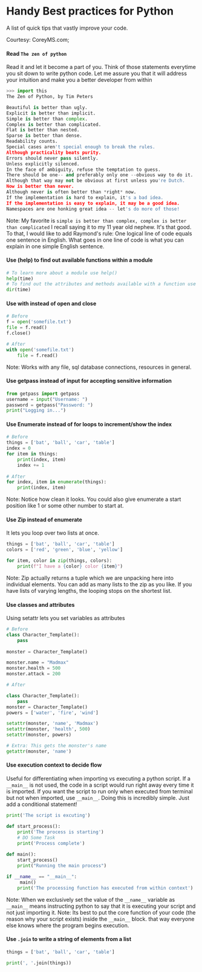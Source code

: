 # Handy Best practices for Python
A list of quick tips that vastly improve your code.

Courtesy: CoreyMS.com; 

#### Read `The zen of python`
Read it and let it become a part of you. Think of those statements everytime you sit down to write python code.
Let me assure you that it will address your intuition and make you a better developer from within
```python
>>> import this
The Zen of Python, by Tim Peters

Beautiful is better than ugly.
Explicit is better than implicit.
Simple is better than complex.
Complex is better than complicated.
Flat is better than nested.
Sparse is better than dense.
Readability counts.
Special cases aren't special enough to break the rules.
Although practicality beats purity.
Errors should never pass silently.
Unless explicitly silenced.
In the face of ambiguity, refuse the temptation to guess.
There should be one-- and preferably only one --obvious way to do it.
Although that way may not be obvious at first unless you're Dutch.
Now is better than never.
Although never is often better than *right* now.
If the implementation is hard to explain, it's a bad idea.
If the implementation is easy to explain, it may be a good idea.
Namespaces are one honking great idea -- let's do more of those!

```
Note: My favorite is `simple is better than complex, complex is better than complicated` I recall saying it to my 11 year old nephew. It's that good.
To that, I would like to add Raymond's rule: One logical line of code equals one sentence in English.
What goes in one line of code is what you can explain in one simple English sentence. 

#### Use (help) to find out available functions within a module
```py
# To learn more about a module use help()
help(time)
# To find out the attributes and methods available with a function use dir()
dir(time)

```

#### Use with instead of open and close
```python
# Before
f = open('somefile.txt')
file = f.read()
f.close()

# After
with open('somefile.txt')
	file = f.read()
```
Note: Works with any file, sql database connections, resources in general.


#### Use getpass instead of input for accepting sensitive information
```python
from getpass import getpass
username = input("Username: ")
password = getpass("Password: ")
print("Logging in...")

```


#### Use Enumerate instead of for loops to increment/show the index
```python
# Before
things = ['bat', 'ball', 'car', 'table']
index = 0
for item in things:
	print(index, item)
	index += 1
	
# After 
for index, item in enumerate(things):
	print(index, item)
```
Note: Notice how clean it looks. You could also give enumerate a start position like 1 or some other number to start at.

#### Use Zip instead of enumerate
It lets you loop over two lists at once.
```python
things = ['bat', 'ball', 'car', 'table']
colors = ['red', 'green', 'blue', 'yellow']

for item, color in zip(things, colors):
	print(f"I have a {color} color {item}")
```
Note: Zip actually returns a tuple which we are unpacking here into individual elements. You can add as many lists to the zip as you like. If you have lists of varying lengths, the looping stops on the shortest list.


#### Use classes and attributes
Using setattr lets you set variables as attributes
```python
# Before
class Character_Template():
	pass
	
monster = Character_Template()

monster.name = "Madmax"
monster.health = 500
monster.attack = 200

# After

class Character_Template():
	pass
monster = Character_Template()
powers = ['water', 'fire', 'wind']

setattr(monster, 'name', 'Madmax')
setattr(monster, 'health', 500)
setattr(monster, powers)

# Extra: This gets the monster's name
getattr(monster, 'name')
```
 



#### Use  execution context to decide flow
Useful for differentiating when importing vs executing a python script.
If a `__main__` is not used, the code in a script would run right away every time it is imported.
If you want the script to run only when executed from terminal but not when imported, use `__main__`.
Doing this is incredibly simple. Just add a conditional statement!
```python
print('The script is excuting')

def start_process():
	print('The process is starting')
	# DO Some Task
	print('Process complete')
	
def main():
	start_process()
	print("Running the main process")

if __name__ == "__main__":
	 main()
	print('The processing function has executed from within context')

```
Note: 
When we exclusively set the value of the `__name__` variable as `__main__` means instructing python to say that it is executing your script and not just importing it.
Note: Its best to put the core function of your code (the reason why your script exists) inside the `__main__` block. that way everyone else knows where the program begins execution.


#### Use `.join` to write a string of elements from a list
```py
things = ['bat', 'ball', 'car', 'table']

print(', '.join(things))
```
 





